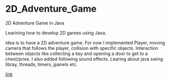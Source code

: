 # 2D_Adventure_Game
2D Adventure Game in Java

Learining how to develop 2D games using Java.

Idea is to have a 2D adventure game. 
For now I implemented Player, moving camera that follows the player, collision with specific objects.
Interaction between objects like collecting a key and opening a door to get to a chest/prise.
I also added following sound effects. 
Learing about java swing libray, threads, timers, jpanels etc.

[link](https://www.canva.com/design/DAFlENfDAHI/iC8ga4zrWxmT_ISKJLlV5A/view?utm_content=DAFlENfDAHI&utm_campaign=designshare&utm_medium=link&utm_source=publishsharelink)

